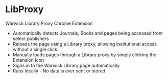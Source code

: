 # LibProxy
Warwick Library Proxy Chrome Extension

- Automatically detects Journals, Books and pages being accessed from select publishers 
- Reloads the page using a Library proxy, allowing institutional access without a single click
- Manually loads pages through a Library proxy by simply clicking the Extension Icon
- Signs in to the Warwick Library page automatically
- Runs  locally - No data is ever sent or stored
